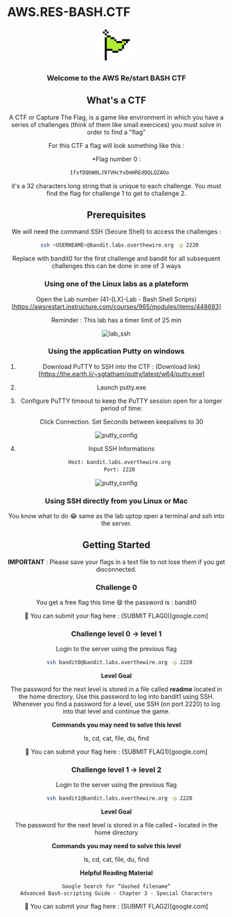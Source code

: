 # AWS.RES-BASH.CTF

<div align="center">
    <img src="FlagWave.gif" alt="Logo" width="80" height="80">
  </a>
  <h3 align="center">Welcome to the AWS Re/start BASH CTF</h3>
 
 <!-- ABOUT THE PROJECT -->
## What's a CTF

A CTF or Capture The Flag, is a game like environment in which you have a series of challenges (think of them like small exercices)
you must solve in order to find a "flag"

For this CTF a flag will look something like this : 

*Flag number 0 :
  ```sh
    1fxfDQbW8LJ97VHcYxDmHREdDQLQZAOo
  ```
  
 it's a 32 characters long string that is unique to each challenge.
 You must find the flag for challenge 1 to get to challenge 2.
 
 <!-- Prerequisites -->
## Prerequisites

We will need the command SSH (Secure Shell) to access the challenges :

  ```sh
    ssh <USERNEAME>@bandit.labs.overthewire.org -p 2220
  ```
Replace <USERNAME> with bandit0 for the first challenge and bandit<Number> for all subsequent challenges
this can be done in one of 3 ways

### Using one of the Linux labs as a plateform

Open the Lab number (41-[LX]-Lab - Bash Shell Scripts)[https://awsrestart.instructure.com/courses/965/modules/items/448683] 

Reminder : This lab has a timer limit of 25 min

<div align="center">
    <img src="screenshot0_lab_ssh.png" alt="lab_ssh">
  </a>

### Using the application Putty on windows

1. Download PuTTY to SSH into the CTF : (Download link)[https://the.earth.li/~sgtatham/putty/latest/w64/putty.exe]

2. Launch putty.exe

3. Configure PuTTY timeout to keep the PuTTY session open for a longer period of time:

    Click Connection.
    Set Seconds between keepalives to 30
 
<div align="center">
    <img src="screenshot2_putty1.png" alt="putty_config">
  </a>
  
4. Input SSH Informations

  ```sh
    Host: bandit.labs.overthewire.org
    Port: 2220
  ```
<div align="center">
    <img src="screenshot3_putty2.png" alt="putty_config">
  </a>

### Using SSH directly from you Linux or Mac
  
You know what to do 😂 same as the lab uptop open a terminal and ssh into the server.


 <!-- Getting started-->
## Getting Started

**IMPORTANT** : Please save your flags in a text file to not lose them if you get disconnected.
  
### Challenge 0
  
You get a free flag this time 😄 the password is : bandit0

🚩 You can submit your flag here : (SUBMIT FLAG0)[google.com]
  
### Challenge level 0 -> level 1
  
  Login to the server using the previous flag
  ```sh
    ssh bandit0@bandit.labs.overthewire.org -p 2220
  ```
  **Level Goal**

The password for the next level is stored in a file called **readme** located in the home directory. 
Use this password to log into bandit1 using SSH. Whenever you find a password for a level, use SSH (on port 2220) to log into that level and continue the game.

  **Commands you may need to solve this level**

ls, cd, cat, file, du, find
  
🚩 You can submit your flag here : (SUBMIT FLAG1)[google.com]
  
### Challenge level 1 -> level 2
  
  Login to the server using the previous flag
  ```sh
    ssh bandit1@bandit.labs.overthewire.org -p 2220
  ```
**Level Goal**
  
  The password for the next level is stored in a file called **-** located in the home directory
  
**Commands you may need to solve this level**

ls, cd, cat, file, du, find

  **Helpful Reading Material**

    Google Search for “dashed filename”
    Advanced Bash-scripting Guide - Chapter 3 - Special Characters

🚩 You can submit your flag here : (SUBMIT FLAG2)[google.com]
